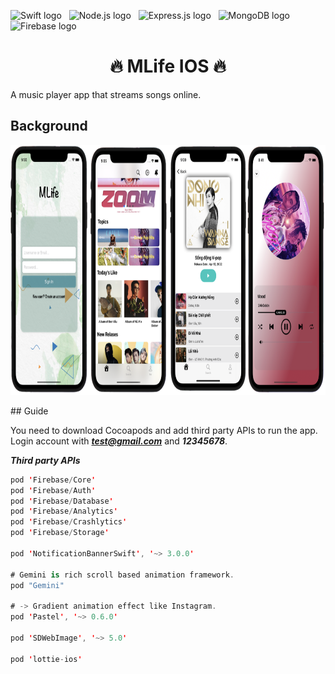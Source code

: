 <span><img src="https://img.shields.io/badge/Swift-282C34?logo=swift&logoColor=F05138" alt="Swift logo" title="Swift" height="25" /></span>
&nbsp;
<span><img src="https://img.shields.io/badge/Node.js-282C34?logo=node.js&logoColor=00F200" alt="Node.js logo" title="Node.js" height="25" /></span>
&nbsp;
<span><img src="https://img.shields.io/badge/Express-282C34?logo=express&logoColor=FFFFFF" alt="Express.js logo" title="Express.js" height="25" /></span>
&nbsp;
<span><img src="https://img.shields.io/badge/MongoDB-282C34?logo=mongoDB&logoColor=#47A248" alt="MongoDB logo" title="MongoDB" height="25" /></span>
&nbsp;
<span><img src="https://img.shields.io/badge/Firebase-282C34?logo=firebase&logoColor=##FFCA28" alt="Firebase logo" title="Firebase" height="25" /></span>
&nbsp;

<h1 align="center">🔥 MLife IOS 🔥</h1>

A music player app that streams songs online.

## Background
<p align="center">
    <img alt="Swift MLife" src="music_image.png" width="800" height="400">
</p>
## Guide

You need to download Cocoapods and add third party APIs to run the app.</br>
Login account with ***test@gmail.com*** and ***12345678***.</br>

***Third party APIs***

```Swift
pod 'Firebase/Core'
pod 'Firebase/Auth'
pod 'Firebase/Database'
pod 'Firebase/Analytics'
pod 'Firebase/Crashlytics'
pod 'Firebase/Storage'

pod 'NotificationBannerSwift', '~> 3.0.0'

# Gemini is rich scroll based animation framework.
pod "Gemini" 

# -> Gradient animation effect like Instagram.
pod 'Pastel', '~> 0.6.0'

pod 'SDWebImage', '~> 5.0'

pod 'lottie-ios'
```

